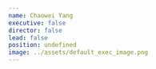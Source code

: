 ```yaml
---
name: Chaowei Yang
executive: false
director: false
lead: false
position: undefined
image: ../assets/default_exec_image.png
---
```

